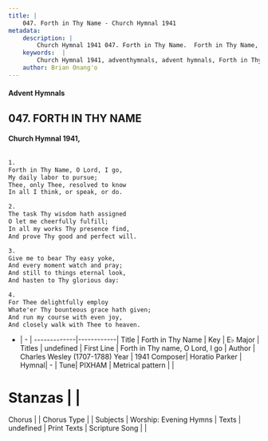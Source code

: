 ```yaml
---
title: |
    047. Forth in Thy Name - Church Hymnal 1941
metadata:
    description: |
        Church Hymnal 1941 047. Forth in Thy Name.  Forth in Thy Name, O Lord, I go,  My daily labor to pursue;  Thee, only Thee, resolved to know  In all I think, or speak, or do.  
    keywords:  |
        Church Hymnal 1941, adventhymnals, advent hymnals, Forth in Thy Name, Forth in Thy name, O Lord, I go. 
    author: Brian Onang'o
---
```


#### Advent Hymnals
## 047. FORTH IN THY NAME
####  Church Hymnal 1941,

```txt

1.
Forth in Thy Name, O Lord, I go, 
My daily labor to pursue; 
Thee, only Thee, resolved to know 
In all I think, or speak, or do. 

2.
The task Thy wisdom hath assigned 
O let me cheerfully fulfill; 
In all my works Thy presence find, 
And prove Thy good and perfect will. 

3.
Give me to bear Thy easy yoke, 
And every moment watch and pray; 
And still to things eternal look, 
And hasten to Thy glorious day: 

4.
For Thee delightfully employ 
Whate'er Thy bounteous grace hath given; 
And run my course with even joy, 
And closely walk with Thee to heaven.


```

- |   -  |
-------------|------------|
Title | Forth in Thy Name |
Key | E♭ Major |
Titles | undefined |
First Line | Forth in Thy name, O Lord, I go |
Author | Charles Wesley (1707-1788)
Year | 1941
Composer| Horatio Parker |
Hymnal|  - |
Tune| PIXHAM |
Metrical pattern | |
# Stanzas |  |
Chorus |  |
Chorus Type |  |
Subjects | Worship: Evening Hymns |
Texts | undefined |
Print Texts | 
Scripture Song |  |
    
